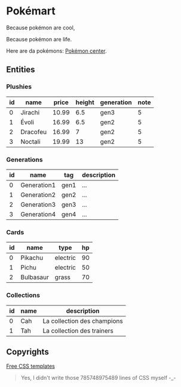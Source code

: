 # Pokémart
Because pokémon are cool,

Because pokémon are life.

Here are da pokémons: [Pokémon center](https://www.pokemoncenter.com/category/plush).

## Entities
### Plushies
| id | name     | price | height | generation | note |
|----|----------|-------|--------|------------|------|
| 0  | Jirachi  | 10.99 | 6.5    | gen3       | 5    |
| 1  | Évoli    | 16.99 | 6.5    | gen2       | 5    |
| 2  | Dracofeu | 16.99 | 7      | gen2       | 5    |
| 3  | Noctali  | 19.99 | 13     | gen2       | 5    |

### Generations
| id  | name        | tag  | description |
|-----|-------------|------|-------------|
| 0   | Generation1 | gen1 | ...         | 
| 1   | Generation2 | gen2 | ...         |
| 2   | Generation3 | gen3 | ...         |
| 3   | Generation4 | gen4 | ...         | 

### Cards
| id | name      | type     | hp |
|----|-----------|----------|----| 
| 0  | Pikachu   | electric | 90 |
| 1  | Pichu     | electric | 50 |
| 2  | Bulbasaur | grass    | 70 |

### Collections 
| id | name | description                 | 
|----|------|-----------------------------|
| 0  | Cah  | La collection des champions |
| 1  | Tah  | La collection des trainers  |

## Copyrights
[Free CSS templates](https://html.design/)

> Yes, I didn't write those 785748975489 lines of CSS myself -_-